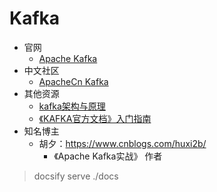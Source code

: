 # Kafka

- 官网
  - [Apache Kafka](https://kafka.apache.org/)
- 中文社区
  - [ApacheCn Kafka](http://kafka.apachecn.org/)
- 其他资源
  - [kafka架构与原理](http://www.raincent.com/content-85-10956-1.html)
  - [《KAFKA官方文档》入门指南](http://ifeve.com/kafka-1/)
- 知名博主
  - 胡夕：https://www.cnblogs.com/huxi2b/
    - 《Apache Kafka实战》 作者


> docsify serve ./docs

